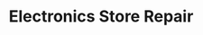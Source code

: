 ---
title: "Electronics Store Repair"
url: /los-angeles/electronics-store-repair/
shop: electronics
---